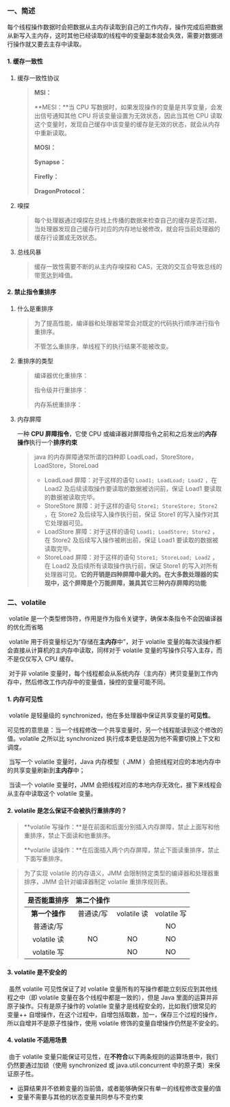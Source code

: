 ### 一、简述

每个线程操作数据时会把数据从主内存读取到自己的工作内存，操作完成后把数据从新写入主内存，这时其他已经读取的线程中的变量副本就会失效，需要对数据进行操作就又要去主存中读取。

#### 1. 缓存一致性

1. 缓存一致性协议

   > **MSI：**
   >
   > **MESI：**当 CPU 写数据时，如果发现操作的变量是共享变量，会发出信号通知其他 CPU 将该变量设置为无效状态，因此当其他 CPU 读取这个变量时，发现自己缓存中该变量的缓存是无效的状态，就会从内存中重新读取。
   >
   > **MOSI：**
   >
   > **Synapse：**
   >
   > **Firefly：**
   >
   > **DragonProtocol：**

2. 嗅探

   > 每个处理器通过嗅探在总线上传播的数据来检查自己的缓存是否过期，当处理器发现自己缓存行对应的内存地址被修改，就会将当前处理器的缓存行设置成无效状态。

3. 总线风暴

   > 缓存一致性需要不断的从主内存嗅探和 CAS，无效的交互会导致总线的带宽达到峰值。

#### 2. 禁止指令重排序

1. 什么是重排序

   > 为了提高性能，编译器和处理器常常会对既定的代码执行顺序进行指令重排序。
   >
   > 不管怎么重排序，单线程下的执行结果不能被改变。

2. 重排序的类型

   > 编译器优化重排序：
   >
   > 指令级并行重排序：
   >
   > 内存系统重排序：

3. 内存屏障

   一种 **CPU 屏障指令**，它使 CPU 或编译器对屏障指令之前和之后发出的**内存操作**执行一个**排序约束**

   > java 的内存屏障通常所谓的四种即 LoadLoad，StoreStore，LoadStore，StoreLoad
   >
   > - LoadLoad 屏障：对于这样的语句 `Load1; LoadLoad; Load2` ，在 Load2 及后续读取操作要读取的数据被访问前，保证 Load1 要读取的数据被读取完毕。
   > - StoreStore 屏障：对于这样的语句 `Store1; StoreStore; Store2` ，在 Store2 及后续写入操作执行前，保证 Store1 的写入操作对其它处理器可见。
   > - LoadStore 屏障：对于这样的语句 `Load1; LoadStore; Store2` ，在 Store2 及后续写入操作被刷出前，保证 Load1 要读取的数据被读取完毕。
   > - StoreLoad 屏障：对于这样的语句 `Store1; StoreLoad; Load2` ，在 Load2 及后续所有读取操作执行前，保证 Store1 的写入对所有处理器可见。**它的开销是四种屏障中最大的。在大多数处理器的实现中，这个屏障是个万能屏障，兼具其它三种内存屏障的功能**

### 二、volatile

​		volatile 是一个类型修饰符，作用是作为指令关键字，确保本条指令不会因编译器的优化而省略		

​		volatile 用于将变量标记为“存储在**主内存**中”，对于 volatile 变量的每次读操作都会直接从计算机的主内存中读取，同样对于 volatile 变量的写操作只写入主存，而不是仅仅写入 CPU 缓存。

​		对于非 volatile 变量时，每个线程都会从系统内存（主内存）拷贝变量到工作内存中，然后修改工作内存中的变量值，操控的变量可能不同。

#### 1. 内存可见性

​		volatile 是轻量级的 synchronized，他在多处理器中保证共享变量的**可见性**。

​		可见性的意思是：当一个线程修改一个共享变量时，另一个线程能读到这个修改的值。volatile 之所以比 synchronized 执行成本更低是因为他不需要切换上下文和调度。

​		当写一个 volatile 变量时，Java 内存模型（ JMM ）会把线程对应的本地内存中的共享变量刷新到**主内存**中；

​		当读一个 volatile 变量时，JMM 会把线程对应的本地内存无效化，接下来线程会从主存中读取这个 volatile 变量。

#### 2. volatile 是怎么保证不会被执行重排序的？

> **volatile 写操作：**是在前面和后面分别插入内存屏障，禁止上面写和他重排序，禁止下面读和他重排序。
>
> **volatile 读操作：**在后面插入两个内存屏障，禁止下面读重排序，禁止下面写重排序。

> 为了实现 volatile 的内存语义，JMM 会限制特定类型的编译器和处理器重排序，JMM 会针对编译器制定 volatile 重排序规则表。
>
> |  是否能重排序  | 第二个操作 |             |             |
> | :------------: | :--------: | :---------: | :---------: |
> | **第一个操作** | 普通读/写  | volatile 读 | volatile 写 |
> |   普通读/写    |            |             |     NO      |
> |  volatile 读   |     NO     |     NO      |     NO      |
> |  volatile 写   |            |     NO      |     NO      |

#### 3. volatile 是不安全的

​		虽然 volatile 可见性保证了对 volatile 变量所有的写操作都能立刻反应到其他线程之中（即 volatile 变量在各个线程中都是一致的），但是 Java 里面的运算并非原子操作。只有是原子操作的 volatile 变量才是线程安全的，比如我们很常见的 变量++ 自增操作，在这个过程中，自增包括取数，加一，保存三个过程的操作，所以自增并不是原子性操作，使用 volatile 修饰的变量自增操作仍然是不安全的。

#### 4. volatile 不适用场景

​		由于 volatile 变量只能保证可见性，在**不符合**以下两条规则的运算场景中，我们仍然要通过加锁（使用 synchronized 或 java.util.concurrent 中的原子类）来保证原子性。

- 运算结果并不依赖变量的当前值，或者能够确保只有单一的线程修改变量的值
- 变量不需要与其他的状态变量共同参与不变约束
